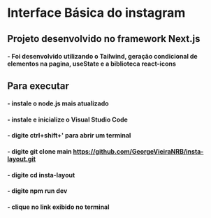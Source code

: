 # Interface Básica do instagram

## Projeto desenvolvido no framework Next.js

#### - Foi desenvolvido utilizando o Tailwind, geração condicional de elementos na pagina, useState e a biblioteca react-icons

## Para executar

#### - instale o node.js mais atualizado

#### - instale e inicialize o Visual Studio Code

#### - digite ctrl+shift+' para abrir um terminal

#### - digite git clone main https://github.com/GeorgeVieiraNRB/insta-layout.git

#### - digite cd insta-layout

#### - digite npm run dev

#### - clique no link exibido no terminal
